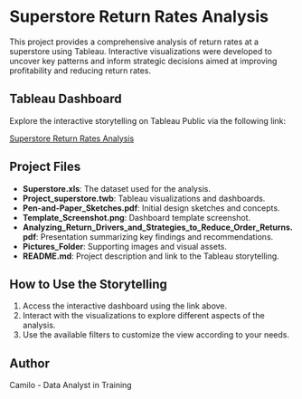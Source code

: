 # Superstore Return Rates Analysis

This project provides a comprehensive analysis of return rates at a superstore using Tableau. Interactive visualizations were developed to uncover key patterns and inform strategic decisions aimed at improving profitability and reducing return rates.

## Tableau Dashboard

Explore the interactive storytelling on Tableau Public via the following link:

[Superstore Return Rates Analysis](https://public.tableau.com/app/profile/camilo.moreno5004/viz/Projectsuperstore_17242178979700/AnalyzingReturnDriversandStrategiestoReduceOrderReturns?publish=yes)

## Project Files

- **Superstore.xls**: The dataset used for the analysis.
- **Project_superstore.twb**: Tableau visualizations and dashboards.
- **Pen-and-Paper_Sketches.pdf**: Initial design sketches and concepts.
- **Template_Screenshot.png**: Dashboard template screenshot.
- **Analyzing_Return_Drivers_and_Strategies_to_Reduce_Order_Returns.pdf**: Presentation summarizing key findings and recommendations.
- **Pictures_Folder**: Supporting images and visual assets.
- **README.md**: Project description and link to the Tableau storytelling.

## How to Use the Storytelling

1. Access the interactive dashboard using the link above.
2. Interact with the visualizations to explore different aspects of the analysis.
3. Use the available filters to customize the view according to your needs.

## Author

Camilo - Data Analyst in Training
